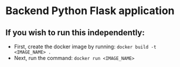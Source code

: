 # Backend Python Flask application

## If you wish to run this independently:
- First, create the docker image by running: `docker build -t <IMAGE_NAME> .`
- Next, run the command: `docker run <IMAGE_NAME>`
